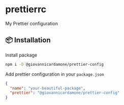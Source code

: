 # prettierrc

My Prettier configuration

## :package: Installation

Install package

```bash
npm i -D @giovannicardamone/prettier-config
```

Add prettier configuration in your `package.json`

```json
{
  "name": "your-beautiful-package",
  "prettier": "@giovannicardamone/prettier-config"
}
```
